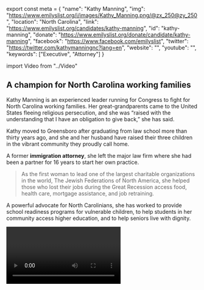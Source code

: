 export const meta = {
  "name": "Kathy Manning",
  "img": "https://www.emilyslist.org/i/images/Kathy_Manning.png/@zx_250@zy_250",
  "location": "North Carolina",
  "link": "https://www.emilyslist.org/candidates/kathy-manning",
  "id": "kathy-manning",
  "donate": "https://www.emilyslist.org/donate/candidate/kathy-manning",
  "facebook": "https://www.facebook.com/emilyslist",
  "twitter": "https://twitter.com/kathymanningnc?lang=en",
  "website": "",
  "youtube": "",
  "keywords": ["Executive", "Attorney"]
}

import Video from "../Video"

## A champion for North Carolina working families

Kathy Manning is an experienced leader running for Congress to fight for North Carolina working families. Her great-grandparents came to the United States fleeing religious persecution, and she was “raised with the understanding that I have an obligation to give back,” she has said.

Kathy moved to Greensboro after graduating from law school more than thirty years ago, and she and her husband have raised their three children in the vibrant community they proudly call home.

A former **immigration attorney**, she left the major law firm where she had been a partner for 16 years to start her own practice.

> As the first woman to lead one of the largest charitable organizations in the world, The Jewish Federations of North America, she helped those who lost their jobs during the Great Recession access food, health care, mortgage assistance, and job retraining.

A powerful advocate for North Carolinians, she has worked to provide school readiness programs for vulnerable children, to help students in her community access higher education, and to help seniors live with dignity.

<Video id="EEJ3RKS4M4w" />

## An experienced leader fighting to expand economic opportunity

Kathy is running to expand economic opportunity and to help create good-paying jobs so that all North Carolina working families can thrive. She has worked to spur economic development in the Greensboro community, and she has what it takes to lead and to help grow an economy that works for all North Carolinians. Kathy is a fierce advocate for expanding all Americans’ access to affordable, quality health care — an issue that is deeply personal for her family. As the mother of a child with a chronic illness, she has fought insurance companies, knows firsthand how high the costs of life-saving drugs have risen, and worries that her daughter’s pre-existing condition could keep her from getting the coverage she needs to access care in the future. “I’ve just been astonished that Congress has spent so much time worrying about taking away health care,” Kathy has said. When elected, she will fight back against attempts to undo the progress we have worked so hard to make.

<Video id="0UMBHeydjn8" />

## An opportunity to flip a seat and take back the House

Kathy is challenging incumbent Republican Congressman Ted Budd, a vulnerable freshman who has prioritized a dangerous and extreme agenda that hurts the working families he was elected to serve. Kathy’s strong, grassroots campaign built impressive early momentum, and Budd is running scared. Desperate to keep his seat and his party’s control of the House, he began attacking Kathy as soon as she announced her candidacy. Kathy is a fearless fighter for North Carolinians, and she has what it takes to hold Budd accountable and to flip this seat. Let show her the full support of the EMILY’s List community and flip this seat — and take back the House in 2018.
